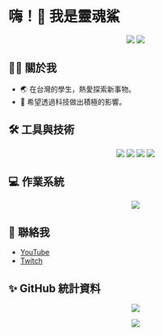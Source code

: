 <!--
**Howard20080703/Howard20080703** is a ✨ _special_ ✨ repository because its `README.md` (this file) appears on your GitHub profile.
-->

# 嗨！👋 我是靈魂鯊

<p align="center">
  <img src="https://img.shields.io/badge/靈魂鯊-Youtube-FF0000.svg?logo=youtube&style=for-the-badge">
  <img src="https://img.shields.io/badge/shark_9773-Discord-7289DA.svg?logo=discord&style=for-the-badge">
</p>

## 🧑‍💻 關於我
* 🌏 在台灣的學生，熱愛探索新事物。
* 💼 希望透過科技做出積極的影響。

## 🛠️ 工具與技術
<p align="center">
  <img src="https://img.shields.io/badge/Adobe%20Photoshop-31A8FF.svg?logo=adobe-photoshop&style=for-the-badge">
  <img src="https://img.shields.io/badge/Adobe%20Premiere-9999FF.svg?logo=adobe-premiere-pro&style=for-the-badge">
  <img src="https://img.shields.io/badge/Discord-5865F2.svg?logo=discord&style=for-the-badge">
  <img src="https://img.shields.io/badge/Visual%20Studio%20Code-007ACC.svg?logo=visual-studio-code&style=for-the-badge">
</p>

## 💻 作業系統
<p align="center">
  <img src="https://img.shields.io/badge/Windows-0078D6.svg?logo=windows&style=for-the-badge">
</p>

## 🔗 聯絡我
- [YouTube](https://www.youtube.com/@shark_9773)
- [Twitch](https://www.twitch.tv/shark_9773)

## ✨ GitHub 統計資料
<p align="center">
  <img src="https://github-readme-stats.vercel.app/api?username=Howard20080703&show_icons=true&theme=dracula">
</p>

<p align="center">
  <img src="https://github-readme-stats.vercel.app/api/top-langs/?username=Howard20080703&layout=compact&theme=dracula">
</p>
